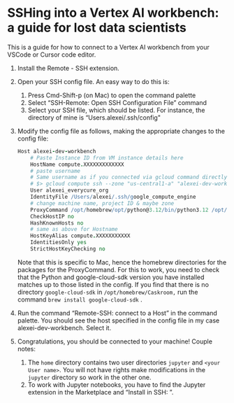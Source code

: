 # SSHing into a Vertex AI workbench: a guide for lost data scientists

This is a guide for how to connect to a Vertex AI workbench from your VSCode or Cursor code editor.

1. Install the Remote - SSH extension. 
2. Open your SSH config file. An easy way to do this is:
    1. Press Cmd-Shift-p (on Mac) to open the command palette  
    2. Select “SSH-Remote: Open SSH Configuration File” command
    3. Select your SSH file, which should be listed. For instance, the directory of mine is “Users.alexei/.ssh/config"
3. Modify the config file as follows, making the appropriate changes to the config file:
    
    ```coffeescript
    Host alexei-dev-workbench
        # Paste Instance ID from VM instance details here
        HostName compute.XXXXXXXXXXXXX
        # paste username
        # Same username as if you connected via gcloud command directly, e.g.
        # $> gcloud compute ssh --zone "us-central1-a" "alexei-dev-workbench" --tunnel-through-iap --project "<project_id>"
        User alexei_everycure_org
        IdentityFile /Users/alexei/.ssh/google_compute_engine
        # change machine name, project ID & maybe zone
        ProxyCommand /opt/homebrew/opt/python@3.12/bin/python3.12 /opt/homebrew/Caskroom/google-cloud-sdk/520.0.0/google-cloud-sdk/lib/gcloud.py compute start-iap-tunnel 'alexei-dev-workbench' %p --listen-on-stdin --project <project_id> --zone us-central1-a
        CheckHostIP no
        HashKnownHosts no
        # same as above for Hostname
        HostKeyAlias compute.XXXXXXXXXXX
        IdentitiesOnly yes
        StrictHostKeyChecking no
    ```
    
    Note that this is specific to Mac, hence the homebrew directories for the packages for the ProxyCommand. For this to work, you need to check that the Python and google-cloud-sdk version you have installed matches up to those listed in the config. If you find that there is no directory `google-cloud-sdk` in `/opt/homebrew/Caskroom,` run the command `brew install google-cloud-sdk` . 
    
4. Run the command “Remote-SSH: connect to a Host” in the command palette. You should see the host specified in the config file in my case alexei-dev-workbench. Select it. 
5. Congratulations, you should be connected to your machine!
Couple notes:
    1. The `home`  directory contains two user directories `jupyter` and `<your User name>`. You will not have rights make modifications in the `jupyter`  directory so work in the other one. 
    2. To work with Jupyter notebooks, you have to find the Jupyter extension in the Marketplace and “Install in SSH:  <your host name>”.